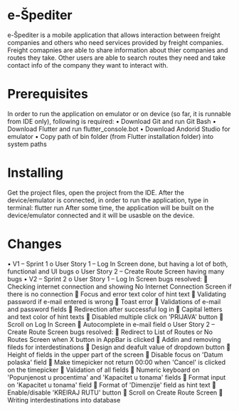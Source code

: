 # e-Špediter
e-Špediter is a mobile application that allows interaction between freight companies and others who need services provided by freight companies. Freight comapnies are able to share information about thier companies and routes they take. Other users are able to search routes they need and take contact info of the company they want to interact with.
# Prerequisites
In order to run the application on emulator or on device (so far, it is runnable from IDE only), following is required:
•	Download Git and run Git Bash
•	Download Flutter and run flutter_console.bot
•	Download Andorid Studio for emulator
•	Copy path of bin folder (from Flutter installation folder) into system paths
# Installing
Get the project files, open the project from the IDE. After the device/emulator is connected, in order to run the application, type in terminal:
		flutter run
After some time, the application will be built on the device/emulator connected and it will be usasble on the device.
# Changes
•	V1 – Sprint 1
o	User Story 1 – Log In Screen done, but having a lot of both, functional and UI bugs
o	User Story 2 – Create Route Screen having many bugs
•	V2 – Sprint 2
o	User Story 1 – Log In Screen bugs resolved:
	Checking internet connection and showing No Internet Connection Screen if there is no connection
	Focus and error text color of hint text
	Validating password if e-mail entered is wrong
	Toast error
	Validations of e-mail and password fields
	Redirection after successful log in
	Capital letters and text color of hint texts
	Disabled multiple click on 'PRIJAVA' button
	Scroll on Log In Screen
	Autocomplete in e-mail field
o	User Story 2 – Create Route Screen bugs resolved:
	Redirect to List of Routes or No Routes Screen when X button in AppBar is clicked
	Addin and removing fileds for interdestinations
	Design and deafult value of dropdown button
	Height of fields in the upper part of the screen
	Disable focus on 'Datum polaska' field
	Make timepicker not return 00:00 when 'Cancel' is clicked on the timepicker
	Validation of all fields
	Numeric keyboard on 'Popunjenost u procentima' and 'Kapacitet u tonama' fields
	Format input on 'Kapacitet u tonama' field
	Format of 'Dimenzije' field as hint text
	Enable/disable 'KREIRAJ RUTU' button
	Scroll on Create Route Screen
	Writing interdestinations into database

